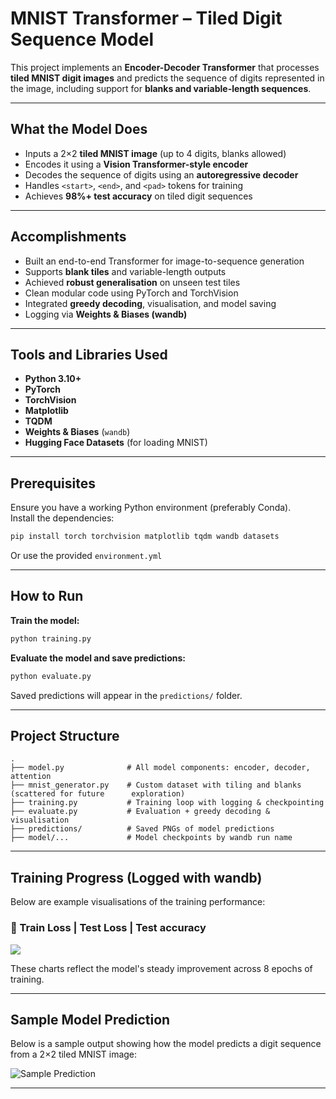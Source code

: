 # MNIST Transformer – Tiled Digit Sequence Model

This project implements an **Encoder-Decoder Transformer** that processes **tiled MNIST digit images** and predicts the sequence of digits represented in the image, including support for **blanks and variable-length sequences**.

---

## What the Model Does

- Inputs a 2×2 **tiled MNIST image** (up to 4 digits, blanks allowed)
- Encodes it using a **Vision Transformer-style encoder**
- Decodes the sequence of digits using an **autoregressive decoder**
- Handles `<start>`, `<end>`, and `<pad>` tokens for training
- Achieves **98%+ test accuracy** on tiled digit sequences

---

## Accomplishments

- Built an end-to-end Transformer for image-to-sequence generation
- Supports **blank tiles** and variable-length outputs
- Achieved **robust generalisation** on unseen test tiles
- Clean modular code using PyTorch and TorchVision
- Integrated **greedy decoding**, visualisation, and model saving
- Logging via **Weights & Biases (wandb)**

---

## Tools and Libraries Used

- **Python 3.10+**
- **PyTorch**
- **TorchVision**
- **Matplotlib**
- **TQDM**
- **Weights & Biases** (`wandb`)
- **Hugging Face Datasets** (for loading MNIST)

---

## Prerequisites

Ensure you have a working Python environment (preferably Conda).  
Install the dependencies:

```bash
pip install torch torchvision matplotlib tqdm wandb datasets
```

Or use the provided `environment.yml`

---

## How to Run

**Train the model:**
```bash
python training.py
```

**Evaluate the model and save predictions:**
```bash
python evaluate.py
```

Saved predictions will appear in the `predictions/` folder.

---

## Project Structure

```
.
├── model.py              # All model components: encoder, decoder, attention
├── mnist_generator.py    # Custom dataset with tiling and blanks (scattered for future      exploration)
├── training.py           # Training loop with logging & checkpointing
├── evaluate.py           # Evaluation + greedy decoding & visualisation
├── predictions/          # Saved PNGs of model predictions
├── model/...             # Model checkpoints by wandb run name
```

---

## Training Progress (Logged with wandb)

Below are example visualisations of the training performance:

### 🔹 Train Loss | Test Loss | Test accuracy
![](logs.png)

These charts reflect the model's steady improvement across 8 epochs of training.

---

## Sample Model Prediction

Below is a sample output showing how the model predicts a digit sequence from a 2×2 tiled MNIST image:

![Sample Prediction](model/predictions/sample_0.png)

---
